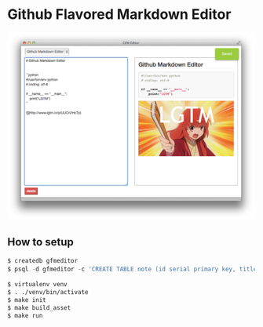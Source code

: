 # Github Flavored Markdown Editor

![screenshot.png](screenshot.png)

## How to setup

```sql
$ createdb gfmeditor
$ psql -d gfmeditor -c 'CREATE TABLE note (id serial primary key, title text not null, raw text not null);'
```

```
$ virtualenv venv
$ . ./venv/bin/activate
$ make init
$ make build_asset
$ make run
```
